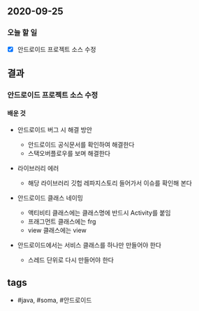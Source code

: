 ## 2020-09-25

### 오늘 할 일

 - [x] 안드로이드 프로젝트 소스 수정


## 결과
### 안드로이드 프로젝트 소스 수정
#### 배운 것
  * 안드로이드 버그 시 해결 방안 
    - 안드로이드 공식문서를 확인하여 해결한다
    - 스택오버플로우를 보며 해결한다
  * 라이브러리 에러
    - 해당 라이브러리 깃헙 레파지스토리 들어가서 이슈를 확인해 본다
  * 안드로이드 클래스 네이밍
    - 액티비티 클래스에는 클래스명에 반드시 Activity를 붙임
    - 프래그먼트 클래스에는 frg
    - view 클래스에는 view

  * 안드로이드에서는 서비스 클래스를 하나만 만들어야 한다
    - 스레드 단위로 다시 만들어야 한다







## tags
-  \#java, \#soma, \#안드로이드

